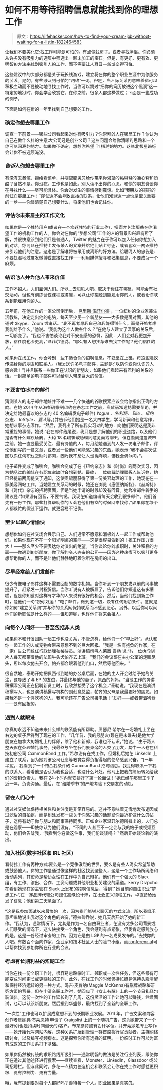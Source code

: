 # 如何不用等待招聘信息就能找到你的理想工作

> 原文：<https://lifehacker.com/how-to-find-your-dream-job-without-waiting-for-a-listin-1822464583>

让我们不要美化它:找工作可能是可怕的。有点像找房子。或者寻找伴侣。你必须从许多没有吸引力的选项中筛选出一颗未加工的宝石。但是，有更好、更有效、更明智的方法来找到吸引人的工作，而不需要让人耳目一新或变得可怕。



这些建议中的大部分都是关于玩长线游戏，建立将在你的整个职业生涯中为你服务的关系。是的，有些涉及到可怕的“网络”一词。但是，当人际关系网意味着你可以积极主动而不是被动地寻找工作时，当你可以跳过“把你的简历放进这个黑洞”这一特定的地狱时，你会学会欣赏它。在你之前，很多人都这样做过；下面是一些成功的例子。

下面是如何在新的一年里找到自己想要的工作。

### 确定你想去哪里工作

调查一下前景——哪些公司看起来对你有吸引力？你崇拜的人在哪里工作？你认为自己在做什么样的生意:大公司还是创业公司？这些问题会给你清晰的思路和一个你可以回溯的地方。如果你不确定，想想你希望 T1 招聘的地方。这些北极星路标会让你不被选项淹没。

### ***告诉*人你想去哪里工作**

有没有去餐馆，拒绝看菜单，并期望服务员给你带来你渴望的黏糊糊的通心粉和奶酪？当然不是。你没疯。工作也是如此。别人读不出你的心思。和你的朋友谈谈你在寻找什么——尽可能具体。你会对发生的事情感到震惊。比如“我朋友的哥哥的前任在那里工作！”即使这不会导致直接的联系，让他们知道这一点也是至关重要的一步——你很清楚自己想要什么，将来他们也会记住你。

### **评估你未来雇主的工作文化**

如果你是一个推特用户(或者在一个痴迷推特的行业工作)，搜索并关注那些在你渴望工作的机构工作的人。你会对在你的“梦想公司”工作的人的背景和兴趣有所了解，并很快意识到他们只是普通人。Twitter 的魅力在于你可以加入任何你想加入的对话。你可以在推特上发布某人的文章并给他们贴上标签，或者喜欢一两条推特来引起他们的注意。这也是了解谁将被录用或离职的好方法。给聪明人的忠告是:不要饥渴地过度发微博或直接找工作——利用媒体搜寻和收集信息，不要成为一个麻烦。

### **结识他人并为他人带来价值**

工作不招人。人们雇佣人们。所以…去见见人吧。取决于你住在哪里，可能会有社交活动，但也有训练营或课程或讲座，可以让你接触到能雇用你的人，或者让你联系到能雇用你的人。

五年前，在他工作的一家公司倒闭后， [克里斯·温菲尔德](http://www.chriswinfield.com) ，一位纽约的企业家兼生活教练，决定走出他的电脑，每天至少见一个新朋友——大多数是面对面，其他的通过 Skype、Zoom 或电话。“我不再考虑我自己和我能得到什么，而是开始考虑我能给予什么，”他说。“我能为这个人做些什么？”在他与人建立了深厚的关系后，一切都变了。“我也不害怕谈论我对不安全感的恐惧，因此，人们会对我更加开放，信任度也会更高，”温菲尔德说。“那么有人想推荐谁去找工作呢？他们信任的人。”

如果你在找工作，你会听到一些不适合你的招聘信息。不要坐在上面。将这些建议传递给你的朋友和联系人。(我发送许多电子邮件，主题是:“以防你或你认识的人感兴趣！”)并且联系一些你正在认识的新朋友，如果他们看起来有互利的关系的话。一封简单的电子邮件可以给别人带来巨大的价值。

### **不要害怕冰冷的邮件**

猜测某人的电子邮件地址并不难——几个快速的谷歌搜索应该会给你指出正确的方向。在她 2014 年从洛杉矶搬到纽约在杂志工作之前，奥黛丽知道她需要帮助，并决定给她最喜欢的杂志的 40 名编辑发电子邮件( *Vogue* 、*名利场*、 *Elle* 、*纽约*杂志、 *InStyle* 、*嘉人*等。)并告诉他们她是一名大四学生，学习新闻和创意写作，她想从事杂志写作。“然后，我列出了所有我实习过的地方，向他们表明这是我非常重视的事情。她说:“我在邮件结尾说，我只是想了解他们的职业道路，以及他们是否有什么建议给我。大约 18 名编辑或助理同意见面或聊天。但在搬到这座城市之前，她一直是最受关注、最有价值的人，每月给她遇到的人发一次电子邮件，评论他们写的一篇文章，或者发一些他们可能感兴趣的东西。她表示:“我不会每次试图联系任何职位空缺时都问，因为我不想让人觉得麻烦，但我会偶尔问。”。

电子邮件变成了咖啡会，咖啡会变成了在《纽约杂志》和《时尚》的两次实习，因为她见过的编辑在有职位空缺时会想到她。最终，一位编辑助理联系人告诉她，她已经提前两周提交了通知，这使奥黛丽获得了第一份美容助理的工作，她现在在一家美容网站工作。当她建立关系网的时候，她还在浏览《康德纳斯特》、《赫斯特》和《时代》杂志的招聘页面，但是当她申请的时候却没有回音。她给冷邮件新手的建议是:“如果没有回音，不要气馁。我现在知道编辑每天会收到很多邮件。他们首先有一份工作，那些打算帮助你的人会在他们有空的时候回来找你。”如果你在每个人都很忙的假设下运作，就更容易不记仇。

### **至少*试着*心情愉快**

想想你如何在社交场合展示自己。人们通常不愿意和消极的人一起工作或帮助他们。如果你现在不在一个阳光明媚的空间——这是很容易做到的！找工作压力很大！——那么至少不要表达你对演出的绝望。当你谈论你的求职时，关注积极的方面——你遇到的新朋友，你了解的令人兴奋的公司——因为这种热情可以吸引更多想帮助你的人，而不是让他们静静地盯着你所在房间的出口。

### **尽早经常给人们发邮件**

很少有像电子邮件这样不需要回复的数字礼物。当你听到一个朋友或以前的同事被提升了，赶紧发一封祝贺信。当你听说有人被解雇了，告诉他们你知道这有多糟糕，但是你知道对这样有才华的人来说有很好的机会。然后，当他们找到新工作时，送他们一句“祝你好运！”电子邮件。做到这一切，没有任何附加条件。这就是你如何“建立关系网”并与你的关系网保持联系而不感到恶心。另外，以后你可以问他们的新职位是什么样的——谁知道呢，也许他们将来会招人。

### **向每个人问好——甚至包括非人类**

如果你不和开发团队一起工作也没关系，不管怎样，给他们一个“早上好”。承认和你一起工作的人或宠物会带来意想不到的巨大回报。“我是一名有抱负的作家，在一家广告公司担任行政助理和接待员。演讲稿撰写人莱西·泰勒 说:“有一位执行制片人每天都带着他的法国牛头犬帕齐去上班。"我们的会议室在主办公室的走廊尽头，所以每次他去开会，帕齐都会跟着他到门口，然后等他回来。"

很自然地，泰勒开始把佩西带到她的办公桌后面，在她的主人开会时给予她的关注，这导致了与 EP 的友谊，并最终与他的妻子，佩西的妈妈。“当她工作的演讲稿撰写公司正在招聘新员工时，我欣然接受了这个机会，”泰勒说。“我现在是演讲稿撰写人，也是演讲稿撰写机构的副创意总监，帕齐的父母是我最要好的朋友。如果我不是一个喜欢狗的人，我可能还在广告公司接电话！”友好——或者带着狗食——是有回报的。

### **遇到人就跟进**

你真的永远不知道未来什么样的联系能有所帮助。贝瑟尼·希尔在一场婚礼上坐在右边的桌子后得到了现在的工作。“几年前，我的男朋友(现在是未婚夫)是他大学朋友在加拿大的婚礼上的伴郎，除了他和新郎，我谁也不认识，”她说。“由于两人整天都在处理婚礼事务，我最终与坐在我们餐桌旁的人交了朋友，其中一人也在科技初创公司 CommonBond 工作。”希尔没有在找工作，但婚礼后她在 LinkedIn 上建立了联系，因为她对该公司让高等教育变得负担得起的使命感到兴奋。“[一年半]后，我看到了一个符合我条件的 CommonBond 招聘信息。我觉得联系一下我的联系人，看看他是否认为我也合适，也没什么坏处。他马上把我的简历转发给我们的营销负责人，我在 24 小时内就安排好了第一轮面试！”她已经在那里工作了近一年，负责沟通。最后，在“结婚季节”的严峻考验下交朋友的动机。

### **留在人们心中**

通过社交媒体保持相关性和关注度是非常容易的。这并不意味着无情地发布迷因或过滤后的自拍照，而是到处发布一些关于你感兴趣的话题或你最近在做什么的帖子，这将有助于你与朋友和同事保持同步。正如企业家温菲尔德所指出的，人们总是在观察——即使你认为他们没有。“不同的人甚至不一定会与我的帖子或视频互动，他们会告诉我，‘我看到你在做这件事，我们能谈谈吗？’"然后开始谈论新的演出。

### **加入社区(数字社区和 IRL 社区)**

看待找工作有两种方式:要么是一个竞争激烈的世界，要么是有些人确实希望帮助或鼓励他人。你的工作是通过像这样的社区找到这些人，这是一个工作场所网络和活动系列，其使命是帮助女性在工作中为自己辩护。他们有一个强大的 Slack 组，有工作、演出、合作、工资问题或其他职业相关建议的渠道。Kerry Drapcho 在看到她现在的主管在 Slack 上发布的招聘信息后，得到了她目前的自由职业“梦想工作”,在一家品牌代理公司担任高级设计师，在社会正义领域工作。卓直接给她发了信息；他们第二天见面了。

“这是我参加面试以来最快的一次，因为我们能够以聊天的方式交流，所以我很乐意坦率地说出我对这个角色的兴奋，”德拉普乔说，她几天后开始了她的新工作。“我认为，通常情况下，尤其是作为一名自由职业者，在没有太多公司背景或人们感受的情况下，这么快接受一个角色，我会感到有点紧张，但我肯定感到放心的是，这是一份经过审查的工作，因为它是由 LGP 的一名成员发布的。”去找你的人吧。有数百个面向作家、企业家和技术社区人士的脸书小组，而[conferenc al](http://www.confercal.com/)可以帮你找到参加你所在行业的会议。

### **考虑有长期利益的短期工作**

当你在找一份全职工作时，很容易忽略临时工、兼职或一次性任务，但这些都有可能变成时间更长或更赚钱的工作。此外，在找工作的时候保持忙碌是保持头脑清醒和保持经济运转的另一种方式。玛吉·麦肯纳(Maggie McKenna)有品牌战略和研究方面的背景，但在申请全职工作时，她回应了《女士有酬》上的一个节日礼品包装演出。这份一次性的工作延长到了几周，这份灵活的工作让她可以赚钱，继续面试，也可以认识新朋友，然后搬到华盛顿，最终找到了全新的全职工作。

“一次性”工作也可以扩展成意想不到的长期职业发展。2011 年，广告文案和内容创作者詹妮弗·布莱恩特 申请了 Craigslist 上的一个随机广告，这为她带来了一个最好的(也是持续时间最长的)客户。布莱恩特拥有会计学位，并开始涉足专业写作——她开始代写网站内容，这种关系扩展到管理一群首席执行官贡献者，主持网络研讨会，以及编写视频脚本。这是探索你所有选择的证明。一份临时工作可以为富有成效的工作关系打下基础。

如果你仍然被传统的求职路线所吸引——通常明智的做法是关注行业列表，即使你正在通过其他途径进行搜索——继续查看，Monster，LinkedIn，Glassdoor 或公司招聘栏。但与此同时，多花一点精力创造机会和联系会让你在找工作时感觉更积极、更有控制力、更有力量。

哦，我有提到要对每个人都好吗？善待每一个人。职业因果是真实的。